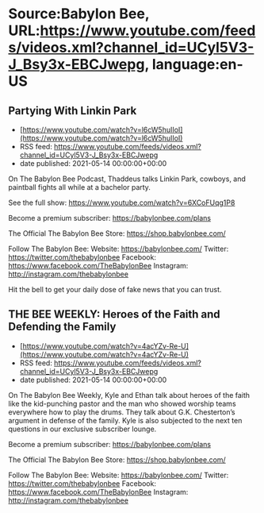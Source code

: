 # Source:Babylon Bee, URL:https://www.youtube.com/feeds/videos.xml?channel_id=UCyl5V3-J_Bsy3x-EBCJwepg, language:en-US

## Partying With Linkin Park
 - [https://www.youtube.com/watch?v=l6cW5huIIoI](https://www.youtube.com/watch?v=l6cW5huIIoI)
 - RSS feed: https://www.youtube.com/feeds/videos.xml?channel_id=UCyl5V3-J_Bsy3x-EBCJwepg
 - date published: 2021-05-14 00:00:00+00:00

On The Babylon Bee Podcast, Thaddeus talks Linkin Park, cowboys, and paintball fights all while at a bachelor party.

See the full show: https://www.youtube.com/watch?v=6XCoFUqg1P8

Become a premium subscriber:  https://babylonbee.com/plans

The Official The Babylon Bee Store:  https://shop.babylonbee.com/

Follow The Babylon Bee:
Website: https://babylonbee.com/
Twitter: https://twitter.com/thebabylonbee
Facebook: https://www.facebook.com/TheBabylonBee
Instagram: http://instagram.com/thebabylonbee

Hit the bell to get your daily dose of fake news that you can trust.

## THE BEE WEEKLY: Heroes of the Faith and Defending the Family
 - [https://www.youtube.com/watch?v=4acYZv-Re-U](https://www.youtube.com/watch?v=4acYZv-Re-U)
 - RSS feed: https://www.youtube.com/feeds/videos.xml?channel_id=UCyl5V3-J_Bsy3x-EBCJwepg
 - date published: 2021-05-14 00:00:00+00:00

On The Babylon Bee Weekly, Kyle and Ethan talk about heroes of the faith like the kid-punching pastor and the man who showed worship teams everywhere how to play the drums. They talk about G.K. Chesterton’s argument in defense of the family. Kyle is also subjected to the next ten questions in our exclusive subscriber lounge.

Become a premium subscriber:  https://babylonbee.com/plans

The Official The Babylon Bee Store:  https://shop.babylonbee.com/

Follow The Babylon Bee:
Website: https://babylonbee.com/
Twitter: https://twitter.com/thebabylonbee
Facebook: https://www.facebook.com/TheBabylonBee
Instagram: http://instagram.com/thebabylonbee

